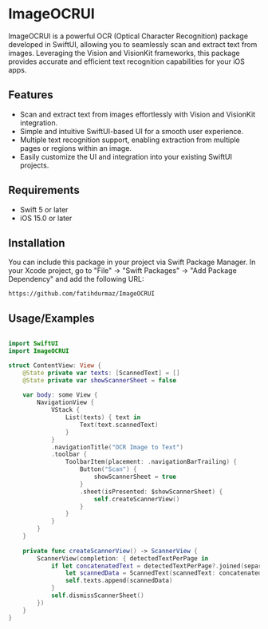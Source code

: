 # ImageOCRUI

ImageOCRUI is a powerful OCR (Optical Character Recognition) package developed in SwiftUI, allowing you to seamlessly scan and extract text from images. Leveraging the Vision and VisionKit frameworks, this package provides accurate and efficient text recognition capabilities for your iOS apps.

##  Features
- Scan and extract text from images effortlessly with Vision and VisionKit integration.
- Simple and intuitive SwiftUI-based UI for a smooth user experience.
- Multiple text recognition support, enabling extraction from multiple pages or regions within an image.
- Easily customize the UI and integration into your existing SwiftUI projects.
  
## Requirements

- Swift 5 or later
- iOS 15.0 or later

## Installation

You can include this package in your project via Swift Package Manager. In your Xcode project, go to "File" -> "Swift Packages" -> "Add Package Dependency" and add the following URL:

```url
https://github.com/fatihdurmaz/ImageOCRUI
```


## Usage/Examples

```swift

import SwiftUI
import ImageOCRUI

struct ContentView: View {
    @State private var texts: [ScannedText] = []
    @State private var showScannerSheet = false
    
    var body: some View {
        NavigationView {
            VStack {
                List(texts) { text in
                    Text(text.scannedText)
                }
            }
            .navigationTitle("OCR Image to Text")
            .toolbar {
                ToolbarItem(placement: .navigationBarTrailing) {
                    Button("Scan") {
                        showScannerSheet = true
                    }
                    .sheet(isPresented: $showScannerSheet) {
                        self.createScannerView()
                    }
                }
            }
        }
    }
    
    private func createScannerView() -> ScannerView {
        ScannerView(completion: { detectedTextPerPage in
            if let concatenatedText = detectedTextPerPage?.joined(separator: "\n").trimmingCharacters(in: .whitespacesAndNewlines) {
                let scannedData = ScannedText(scannedText: concatenatedText)
                self.texts.append(scannedData)
            }
            self.dismissScannerSheet()
        })
    }
}

```

